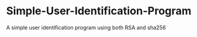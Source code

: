 # Simple-User-Identification-Program
A simple user identification program using both RSA and sha256
